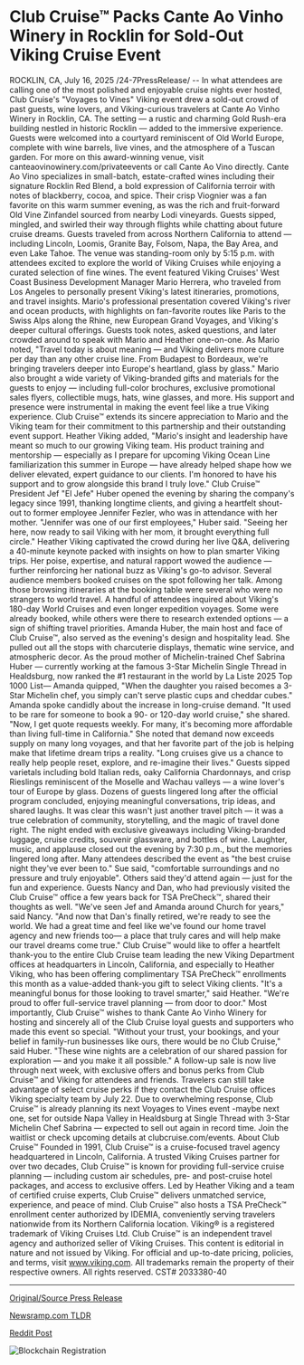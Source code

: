 # Club Cruise™ Packs Cante Ao Vinho Winery in Rocklin for Sold-Out Viking Cruise Event

ROCKLIN, CA, July 16, 2025 /24-7PressRelease/ -- In what attendees are calling one of the most polished and enjoyable cruise nights ever hosted, Club Cruise's "Voyages to Vines" Viking event drew a sold-out crowd of past guests, wine lovers, and Viking-curious travelers at Cante Ao Vinho Winery in Rocklin, CA.  The setting — a rustic and charming Gold Rush-era building nestled in historic Rocklin — added to the immersive experience. Guests were welcomed into a courtyard reminiscent of Old World Europe, complete with wine barrels, live vines, and the atmosphere of a Tuscan garden. For more on this award-winning venue, visit canteaovinowinery.com/privateevents or call Cante Ao Vino directly.  Cante Ao Vino specializes in small-batch, estate-crafted wines including their signature Rocklin Red Blend, a bold expression of California terroir with notes of blackberry, cocoa, and spice. Their crisp Viognier was a fan favorite on this warm summer evening, as was the rich and fruit-forward Old Vine Zinfandel sourced from nearby Lodi vineyards. Guests sipped, mingled, and swirled their way through flights while chatting about future cruise dreams.  Guests traveled from across Northern California to attend — including Lincoln, Loomis, Granite Bay, Folsom, Napa, the Bay Area, and even Lake Tahoe. The venue was standing-room only by 5:15 p.m. with attendees excited to explore the world of Viking Cruises while enjoying a curated selection of fine wines.  The event featured Viking Cruises' West Coast Business Development Manager Mario Herrera, who traveled from Los Angeles to personally present Viking's latest itineraries, promotions, and travel insights. Mario's professional presentation covered Viking's river and ocean products, with highlights on fan-favorite routes like Paris to the Swiss Alps along the Rhine, new European Grand Voyages, and Viking's deeper cultural offerings. Guests took notes, asked questions, and later crowded around to speak with Mario and Heather one-on-one.  As Mario noted, "Travel today is about meaning — and Viking delivers more culture per day than any other cruise line. From Budapest to Bordeaux, we're bringing travelers deeper into Europe's heartland, glass by glass."  Mario also brought a wide variety of Viking-branded gifts and materials for the guests to enjoy — including full-color brochures, exclusive promotional sales flyers, collectible mugs, hats, wine glasses, and more. His support and presence were instrumental in making the event feel like a true Viking experience. Club Cruise™ extends its sincere appreciation to Mario and the Viking team for their commitment to this partnership and their outstanding event support.  Heather Viking added, "Mario's insight and leadership have meant so much to our growing Viking team. His product training and mentorship — especially as I prepare for upcoming Viking Ocean Line familiarization this summer in Europe — have already helped shape how we deliver elevated, expert guidance to our clients. I'm honored to have his support and to grow alongside this brand I truly love."  Club Cruise™ President Jef "El Jefe" Huber opened the evening by sharing the company's legacy since 1991, thanking longtime clients, and giving a heartfelt shout-out to former employee Jennifer Fezler, who was in attendance with her mother. "Jennifer was one of our first employees," Huber said. "Seeing her here, now ready to sail Viking with her mom, it brought everything full circle."  Heather Viking captivated the crowd during her live Q&A, delivering a 40-minute keynote packed with insights on how to plan smarter Viking trips. Her poise, expertise, and natural rapport wowed the audience — further reinforcing her national buzz as Viking's go-to advisor. Several audience members booked cruises on the spot following her talk.  Among those browsing itineraries at the booking table were several who were no strangers to world travel. A handful of attendees inquired about Viking's 180-day World Cruises and even longer expedition voyages. Some were already booked, while others were there to research extended options — a sign of shifting travel priorities.  Amanda Huber, the main host and face of Club Cruise™, also served as the evening's design and hospitality lead. She pulled out all the stops with charcuterie displays, thematic wine service, and atmospheric decor. As the proud mother of Michelin-trained Chef Sabrina Huber — currently working at the famous 3-Star Michelin Single Thread in Healdsburg, now ranked the #1 restaurant in the world by La Liste 2025 Top 1000 List— Amanda quipped, "When the daughter you raised becomes a 3-Star Michelin chef, you simply can't serve plastic cups and cheddar cubes."  Amanda spoke candidly about the increase in long-cruise demand. "It used to be rare for someone to book a 90- or 120-day world cruise," she shared. "Now, I get quote requests weekly. For many, it's becoming more affordable than living full-time in California." She noted that demand now exceeds supply on many long voyages, and that her favorite part of the job is helping make that lifetime dream trips a reality. "Long cruises give us a chance to really help people reset, explore, and re-imagine their lives."  Guests sipped varietals including bold Italian reds, oaky California Chardonnays, and crisp Rieslings reminiscent of the Moselle and Wachau valleys — a wine lover's tour of Europe by glass. Dozens of guests lingered long after the official program concluded, enjoying meaningful conversations, trip ideas, and shared laughs. It was clear this wasn't just another travel pitch — it was a true celebration of community, storytelling, and the magic of travel done right.  The night ended with exclusive giveaways including Viking-branded luggage, cruise credits, souvenir glassware, and bottles of wine. Laughter, music, and applause closed out the evening by 7:30 p.m., but the memories lingered long after. Many attendees described the event as "the best cruise night they've ever been to." Sue said, "comfortable surroundings and no pressure and truly enjoyable". Others said they'd attend again — just for the fun and experience.  Guests Nancy and Dan, who had previously visited the Club Cruise™ office a few years back for TSA PreCheck™, shared their thoughts as well. "We've seen Jef and Amanda around Church for years," said Nancy. "And now that Dan's finally retired, we're ready to see the world. We had a great time and feel like we've found our home travel agency and new friends too— a place that truly cares and will help make our travel dreams come true."  Club Cruise™ would like to offer a heartfelt thank-you to the entire Club Cruise team leading the new Viking Department offices at headquarters in Lincoln, California, and especially to Heather Viking, who has been offering complimentary TSA PreCheck™ enrollments this month as a value-added thank-you gift to select Viking clients. "It's a meaningful bonus for those looking to travel smarter," said Heather. "We're proud to offer full-service travel planning — from door to door."  Most importantly, Club Cruise™ wishes to thank Cante Ao Vinho Winery for hosting and sincerely all of the Club Cruise loyal guests and supporters who made this event so special. "Without your trust, your bookings, and your belief in family-run businesses like ours, there would be no Club Cruise," said Huber. "These wine nights are a celebration of our shared passion for exploration — and you make it all possible."  A follow-up sale is now live through next week, with exclusive offers and bonus perks from Club Cruise™ and Viking for attendees and friends. Travelers can still take advantage of select cruise perks if they contact the Club Cruise offices Viking specialty team by July 22.  Due to overwhelming response, Club Cruise™ is already planning its next Voyages to Vines event -maybe next one, set for outside Napa Valley in Healdsburg at Single Thread with 3-Star Michelin Chef Sabrina — expected to sell out again in record time. Join the waitlist or check upcoming details at clubcruise.com/events.  About Club Cruise™  Founded in 1991, Club Cruise™ is a cruise-focused travel agency headquartered in Lincoln, California. A trusted Viking Cruises partner for over two decades, Club Cruise™ is known for providing full-service cruise planning — including custom air schedules, pre- and post-cruise hotel packages, and access to exclusive offers. Led by Heather Viking and a team of certified cruise experts, Club Cruise™ delivers unmatched service, experience, and peace of mind.  Club Cruise™ also hosts a TSA PreCheck™ enrollment center authorized by IDEMIA, conveniently serving travelers nationwide from its Northern California location.  Viking® is a registered trademark of Viking Cruises Ltd. Club Cruise™ is an independent travel agency and authorized seller of Viking Cruises. This content is editorial in nature and not issued by Viking. For official and up-to-date pricing, policies, and terms, visit www.viking.com. All trademarks remain the property of their respective owners. All rights reserved. CST# 2033380-40 

---

[Original/Source Press Release](https://www.24-7pressrelease.com/press-release/524914/club-cruise-packs-cante-ao-vinho-winery-in-rocklin-for-sold-out-viking-cruise-event)
                    

[Newsramp.com TLDR](https://newsramp.com/curated-news/club-cruise-s-viking-wine-event-sails-to-success-in-rocklin/34062bf803f27681d31d5766a413ef80) 

 



[Reddit Post](https://www.reddit.com/r/Lifestyle_Culture/comments/1m16bjs/club_cruises_viking_wine_event_sails_to_success/) 



![Blockchain Registration](https://cdn.newsramp.app/24-7PressRelease/qrcode/257/16/leanfy3d.webp)
